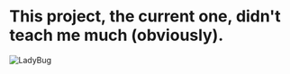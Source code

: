 <h1>This project, the current one, didn't teach me much (obviously).</h1>

  ![LadyBug](https://avatars.mds.yandex.net/i?id=e67c20f98bdc512c5d3bc20c140f8fac-5719595-images-taas-consumers&n=27&h=480&w=480)

